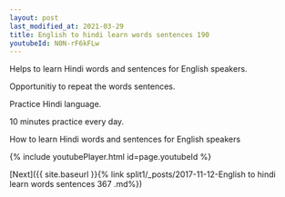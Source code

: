 ```yaml
---
layout: post
last_modified_at: 2021-03-29
title: English to hindi learn words sentences 190 
youtubeId: N0N-rF6kFLw
---
```

 
 
Helps to learn Hindi words and sentences for English speakers.

Opportunitiy to repeat the words sentences. 

Practice Hindi language. 
 
10 minutes practice every day. 
 
How to learn Hindi words and sentences for English speakers 
 
{% include youtubePlayer.html id=page.youtubeId %}
 
 
[Next]({{ site.baseurl }}{% link  split1/_posts/2017-11-12-English to hindi learn words sentences 367 .md%})
 
